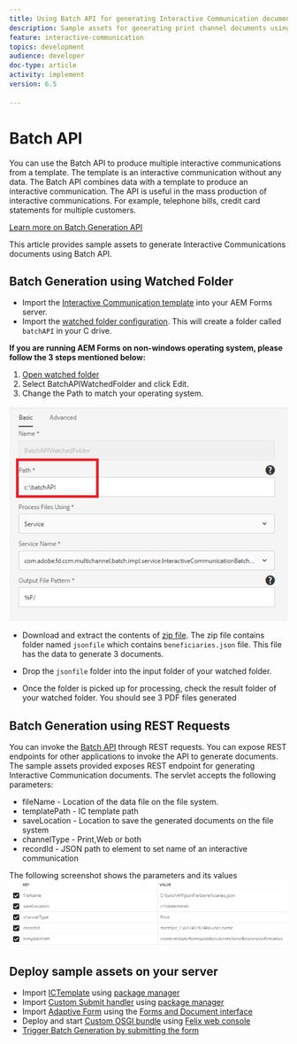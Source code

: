 ```yaml
---
title: Using Batch API for generating Interactive Communication documents
description: Sample assets for generating print channel documents using batch API
feature: interactive-communication
topics: development
audience: developer
doc-type: article
activity: implement
version: 6.5

---
```


# Batch API

You can use the Batch API to produce multiple interactive communications from a template. The template is an interactive communication without any data. The Batch API combines data with a template to produce an interactive communication. The API is useful in the mass production of interactive communications. For example, telephone bills, credit card statements for multiple customers.

 [Learn more on Batch Generation API](https://docs.adobe.com/content/help/en/experience-manager-65/forms/interactive-communications/generate-multiple-interactive-communication-using-batch-api.html)

 This article provides sample assets to generate Interactive Communications documents using Batch API.

## Batch Generation using Watched Folder

* Import the [Interactive Communication template](assets/Beneficiaries-confirmation.zip) into your AEM Forms server. 
* Import the [watched folder configuration](assets/batch-generation-api.zip). This will create a folder called `batchAPI` in your C drive.

**If you are running AEM Forms on non-windows operating system, please follow the 3 steps mentioned below:**

1. [Open watched folder](http://localhost:4502/libs/fd/core/WatchfolderUI/content/UI.html)
2. Select BatchAPIWatchedFolder and click Edit.
3. Change the Path to match your operating system.

![path](assets/watched-folder-batch-api-basic.PNG)

* Download and extract the contents of [zip file](assets/jsonfile.zip). The zip file contains folder named `jsonfile` which contains `beneficiaries.json` file. This file has the data to generate 3 documents.

* Drop the `jsonfile` folder into the input folder of your watched folder. 
* Once the folder is picked up for processing, check the result folder of your watched folder. You should see 3 PDF files generated

## Batch Generation using REST Requests

You can invoke the [Batch API](https://helpx.adobe.com/experience-manager/6-5/forms/javadocs/index.html) through REST requests. You can expose REST endpoints for other applications to invoke the API to generate documents.
The sample assets provided exposes REST endpoint for generating Interactive Communication documents. The servlet accepts the following parameters:

* fileName - Location of the data file on the file system.
* templatePath -  IC template path
* saveLocation - Location to save the generated documents on the file system
* channelType - Print,Web or both
* recordId - JSON path to element to set name of an interactive communication

The following screenshot shows the parameters and its values
![sample request](assets/generate-ic-batch-servlet.PNG)

## Deploy sample assets on your server

* Import [ICTemplate](assets/ICTemplate.zip) using [package manager](http://localhost:4502/crx/packmgr/index.jsp)
* Import [Custom Submit handler](assets/BatchAPICustomSubmit.zip) using [package manager](http://localhost:4502/crx/packmgr/index.jsp)
* Import [Adaptive Form](assets/BatchGenerationAPIAF.zip) using the [Forms and Document interface](http://localhost:4502/aem/forms.html/content/dam/formsanddocuments)
* Deploy and start [Custom OSGI bundle](assets/batchgenerationapi.batchgenerationapi.core-1.0-SNAPSHOT.jar) using [Felix web console](http://localhost:4502/system/console/bundles)
* [Trigger Batch Generation by submitting the form](http://localhost:4502/content/dam/formsanddocuments/batchgenerationapi/jcr:content?wcmmode=disabled)
